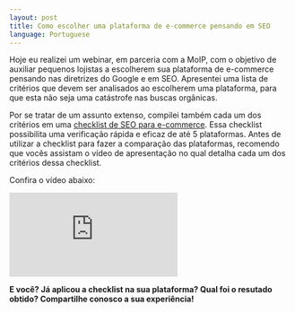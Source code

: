 ```yaml
---
layout: post
title: Como escolher uma plataforma de e-commerce pensando em SEO
language: Portuguese
---
```


Hoje eu realizei um webinar, em parceria com a MoIP, com o objetivo de auxiliar pequenos lojistas a escolherem sua plataforma de e-commerce pensando nas diretrizes do Google e em SEO. Apresentei uma lista de critérios que devem ser analisados ao escolherem uma plataforma, para que esta não seja uma catástrofe nas buscas orgânicas.

Por se tratar de um assunto extenso, compilei também cada um dos critérios em uma <a href="http://conteudo.seomaster.com.br/planilha-escolha-plataforma-ecommerce-pensando-em-seo" target="_blank">checklist de SEO para e-commerce</a>. Essa checklist possibilita uma verificação rápida e eficaz de até 5 plataformas. Antes de utilizar a checklist para fazer a comparação das plataformas, recomendo que vocês assistam o vídeo de apresentação no qual detalha cada um dos critérios dessa checklist.

Confira o vídeo abaixo:

<div class="video-container">
  <iframe src="https://www.youtube.com/embed/O15ZEV7sCmo?rel=0" frameborder="0" allowfullscreen></iframe>
</div>


**E você? Já aplicou a checklist na sua plataforma? Qual foi o resutado obtido? Compartilhe conosco a sua experiência!**